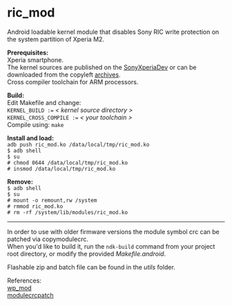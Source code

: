 # ric_mod 

Android loadable kernel module that disables Sony RIC write protection on the system partition of Xperia M2.

**Prerequisites:**  
Xperia smartphone.  
The kernel sources are published on the [SonyXperiaDev](https://github.com/sonyxperiadev/kernel-copyleft) or can be downloaded from the copyleft [archives](http://dl-developer.sonymobile.com/code/copylefts/18.6.A.0.182.tar.bz2).  
Cross compiler toolchain for ARM processors.  

**Build:**  
Edit Makefile and change:  
`KERNEL_BUILD :=` _< kernel source directory >_  
`KERNEL_CROSS_COMPILE :=` _< your toolchain >_  
Compile using: ``make`` 

**Install and load:**  
`adb push ric_mod.ko /data/local/tmp/ric_mod.ko`  
`$ adb shell`  
`$ su`  
 `# chmod 0644 /data/local/tmp/ric_mod.ko`  
`# insmod /data/local/tmp/ric_mod.ko`  


**Remove:**  
`$ adb shell`  
`$ su`   
`# mount -o remount,rw /system`  
`# rmmod ric_mod.ko`  
`# rm -rf /system/lib/modules/ric_mod.ko`
- - - -

In order to use with older firmware versions the module symbol crc can be patched via copymodulecrc.  
When you'd like to build it, run the `ndk-build` command from your project root directory, or modify the provided _Makefile.android_.

Flashable zip and batch file can be found in the *utils* folder.

References:   
[wp_mod](https://github.com/flar2/wp_mod)  
[modulecrcpatch](https://github.com/dosomder/modulecrcpatch)
